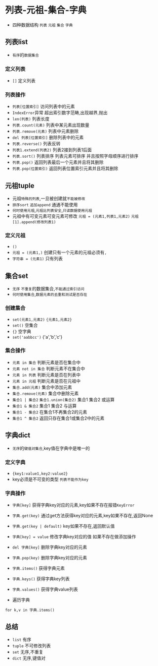 # 列表-元祖-集合-字典
* 四种数据结构 `列表` `元祖` `集合` `字典`


## 列表list
* `有序`的`数据集合`


### 定义列表
* `[]`		  				定义列表


### 列表操作
* `列表[位置索引]` 			访问列表中的元素
* `IndexError`异常 			超出索引数字范畴,出现越界,抛出 
* `len(列表)`				列表长度
* `列表.count(元素)` 			列表中某元素出现数量
* `列表.remove(元素)`			列表中元素删除
* `del 列表[位置索引]`        删除列表中的元素
* `列表.reverse()`		    列表反转
* `列表1.extend(列表2)`      列表2接到列表1后面
* `列表.sort()`  		    列表排序  列表元素可排序 并且按照字母顺序进行排序
* `列表.pop()`				返回列表最后一个元素并且将其删除
* `列表.pop(位置索引)`			返回列表位置索引元素并且将其删除


## 元祖tuple
* 元祖`特殊的列表`,一旦被创建就`不能被修改`
* `排序sort` `追加append` 通通不能使用
* `何时使用元祖`,`元祖比列表安全`,`只读数据使用元祖`
* 元祖中有可变元素可变元素可修改 `元祖 = (元素1,列表1,元素2)` `元祖[1].append(修改列表1)`

### 定义元祖
* `()`
* `元祖 = (元素1,)`		创建只有一个元素的元祖必须有`,`
* `字符串 = (元素1)`   	只有列表

## 集合set
* `无序` `不重复`的数据集合,`不能通过索引访问`
* `何时使用集合`,`数据元素的去重和测试是否存在`


### 创建集合
* `set(元素1,元素2)`  `{元素1,元素2}`
* `set()`   			空集合
* `{}`					空字典
* `set('aabbcc')`		{'a','b','c'}


### 集合操作
* `元素 in 集合`    							判断元素是否在集合中
* `元素 not in 集合`    						判断元素不在集合中
* `元素 in 列表`    							判断元素是否在列表中
* `元素 in 元祖`    							判断元素是否在元祖中
* `集合.add(元素)`							集合中添加元素
* `集合.remove(元素)`    						集合中删除元素
* `集合1 | 集合2`  `集合1.union(集合2)`      	集合1 集合2 或运算
* `集合1 & 集合2`                          	集合1 集合2 与运算
* `集合1 - 集合2`                          	在集合1不再集合2的元素
* `集合1 ^ 集合2`								返回只存在集合1或集合2中的元素


## 字典dict
* `无序`的`键值对集合`,key值在字典中是唯一的

### 定义字典
* `{key1:value1,key2:value2}`
* key必须是不可变的类型 `列表不能作为key`


### 字典操作
* `字典[key]`      			获得字典key对应的元素,key如果不存在报错`KeyError`
* `字典.get(key)`			通过get方法获得key对应的元素,key如果不存在,返回None
* `字典.get(key | default)`	key如果不存在,返回默认值
* `字典[key] = value`        修改字典key对应的值 如果不存在做添加操作
* `del 字典[key]`            删除字典key对应的元素
* `字典.pop(key)`			删除字典key对应的元素
* `字典.items()`    			获得字典元素
* `字典.keys()`				获得字典key列表
* `字典.values()`		    获得字典value列表

* 遍历字典
```
for k,v in 字典.items()
```


## 总结
* `list` 	有序
* `tuple`   不可修改列表
* `set`     无序,不重复
* `dict`    无序,键值对









